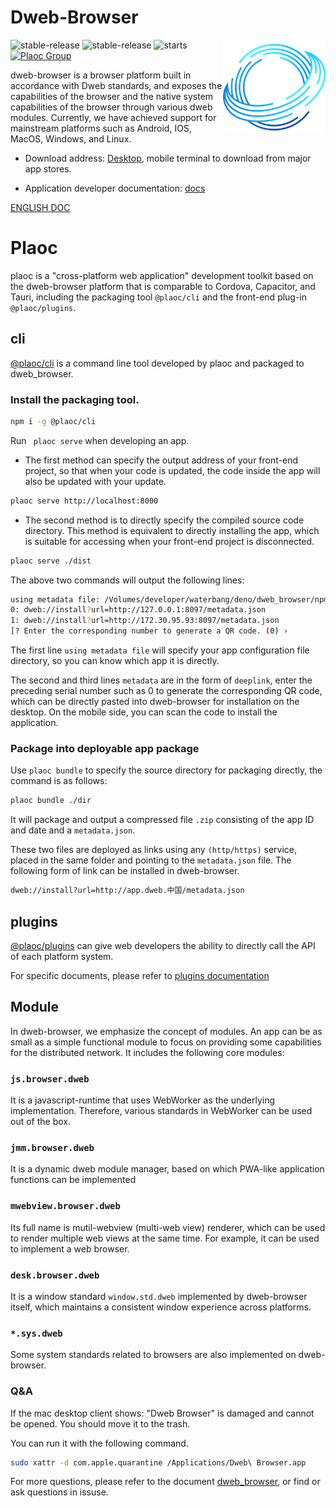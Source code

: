 # Dweb-Browser

<img align="right" src="./assets/browser-icons/web.browser.dweb.svg" height="150px" alt="Cross-platform distributed application browser">

![stable-release](https://img.shields.io/badge/dweb-browser-success)
![stable-release](https://img.shields.io/badge/dweb-plaoc-orange)
![starts](https://shields.io/github/stars/BioforestChain/dweb_browser)
[![Plaoc Group][plaoc-badge]][plaoc-url]

[plaoc-badge]: https://img.shields.io/badge/plaoc-doc-blue
[plaoc-url]: https://github.com/BioforestChain/dweb_browser-docs

dweb-browser is a browser platform built in accordance with Dweb standards, and exposes the capabilities of the browser and the native system capabilities of the browser through various dweb modules. Currently, we have achieved support for mainstream platforms such as Android, IOS, MacOS, Windows, and Linux.

- Download address: [Desktop](https://docs.dweb-browser.org/downloads.html), mobile terminal to download from major app stores.

- Application developer documentation: [docs](https://docs.dweb-browser.org/)

[ENGLISH DOC](./README_EN.md)

# Plaoc

plaoc is a "cross-platform web application" development toolkit based on the dweb-browser platform that is comparable to Cordova, Capacitor, and Tauri, including the packaging tool `@plaoc/cli` and the front-end plug-in `@plaoc/plugins`.

## cli

[@plaoc/cli](https://www.npmjs.com/package/@plaoc/cli) is a command line tool developed by plaoc and packaged to dweb_browser.

### Install the packaging tool.

```bash
npm i -g @plaoc/cli
```

Run ` plaoc serve` when developing an app.

- The first method can specify the output address of your front-end project, so that when your code is updated, the code inside the app will also be updated with your update.

```bash
plaoc serve http://localhost:8000
```

- The second method is to directly specify the compiled source code directory. This method is equivalent to directly installing the app, which is suitable for accessing when your front-end project is disconnected.

```bash
plaoc serve ./dist
```

The above two commands will output the following lines:

```bash
using metadata file: /Volumes/developer/waterbang/deno/dweb_browser/npm/@plaoc__examples/html-demo/manifest.json
0: dweb://install?url=http://127.0.0.1:8097/metadata.json
1: dweb://install?url=http://172.30.95.93:8097/metadata.json
[? Enter the corresponding number to generate a QR code. (0) ›
```

The first line `using metadata file` will specify your app configuration file directory, so you can know which app it is directly.

The second and third lines `metadata` are in the form of `deeplink`, enter the preceding serial number such as 0 to generate the corresponding QR code, which can be directly pasted into dweb-browser for installation on the desktop.
On the mobile side, you can scan the code to install the application.

### Package into deployable app package

Use `plaoc bundle` to specify the source directory for packaging directly, the command is as follows:

```bash
plaoc bundle ./dir
```

It will package and output a compressed file `.zip` consisting of the app ID and date and a `metadata.json`.

These two files are deployed as links using any `(http/https)` service, placed in the same folder and pointing to the `metadata.json` file. The following form of link can be installed in dweb-browser.

```bash
dweb://install?url=http://app.dweb.中国/metadata.json
```

## plugins

[@plaoc/plugins](https://www.npmjs.com/package/@plaoc/plugins) can give web developers the ability to directly call the API of each platform system.

For specific documents, please refer to [plugins documentation](https://docs.dweb-browser.org/plugins/web-components.html)

## Module

In dweb-browser, we emphasize the concept of modules. An app can be as small as a simple functional module to focus on providing some capabilities for the distributed network. It includes the following core modules:

### `js.browser.dweb`

It is a javascript-runtime that uses WebWorker as the underlying implementation. Therefore, various standards in WebWorker can be used out of the box.

### `jmm.browser.dweb`

It is a dynamic dweb module manager, based on which PWA-like application functions can be implemented

### `mwebview.browser.dweb`

Its full name is mutil-webview (multi-web view) renderer, which can be used to render multiple web views at the same time. For example, it can be used to implement a web browser.

### `desk.browser.dweb`

It is a window standard `window.std.dweb` implemented by dweb-browser itself, which maintains a consistent window experience across platforms.

### `*.sys.dweb`

Some system standards related to browsers are also implemented on dweb-browser.

### Q&A

If the mac desktop client shows: "Dweb Browser" is damaged and cannot be opened. You should move it to the trash.

You can run it with the following command.

```bash
sudo xattr -d com.apple.quarantine /Applications/Dweb\ Browser.app
```

For more questions, please refer to the document [dweb_browser](https://docs.dweb-browser.org/), or find or ask questions in issuse.
